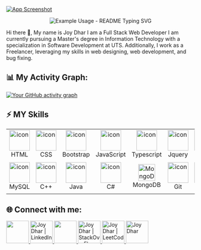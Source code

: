  [![App Screenshot](https://raw.githubusercontent.com/JoyDhar32/Portfolio/main/src/httpsjoyuts.com.png)](https://joy-dhar.vercel.app) 
<p align="center">
  <img src="https://readme-typing-svg.demolab.com/?lines=😊Greetings!!!😊;Welcome To my Profile!!!;&font=Fira%20Code&center=true&width=380&height=50&duration=4000&pause=1000" alt="Example Usage - README Typing SVG">
 
</p>
Hi there 👋, My name is Joy Dhar
 I am a Full Stack Web Developer 
I am currently pursuing a Master's degree in Information Technology with a specialization in Software Development at UTS. Additionally, I work as a Freelancer, leveraging my skills in web designing, web development, and bug fixing. 
<h2 align="left">📊 My Activity Graph:</h2>

[![Your GitHub activity graph](https://github-readme-activity-graph.vercel.app/graph?username=JoyDhar32&bg_color=1d2a3a&color=5BCDEC&line=5BCDEC&point=FFFFFF&hide_border=true)](https://github.com/JoyDhar32/Problem-Solving)
## ⚡ MY Skills
<table align="center">
  <tr>
    <td align="center" widht=90>
      <img src="https://skillicons.dev/icons?i=html" alt="icon" width="55" height="55" />
      <br>HTML
    </td>
    <td align="center" widht=90>
      <img src="https://skillicons.dev/icons?i=css" alt="icon" width="55" height="55" />
      <br>CSS
    </td>
    <td align="center" widht=90>
      <img src="https://skillicons.dev/icons?i=bootstrap" alt="icon" width="55" height="55" />
      <br>Bootstrap
    </td>
    <td align="center" width="90">
      <img src="https://techstack-generator.vercel.app/js-icon.svg" alt="icon" width="55" height="55" />
      <br>JavaScript
    </td>
    <td align="center" width="90">
      <img src="https://techstack-generator.vercel.app/ts-icon.svg" alt="icon" width="55" height="55" />
      <br>Typescript
    </td>
    <td align="center" widht=90>
      <img src="https://skillicons.dev/icons?i=jquery" alt="icon" width="55" height="55" />
      <br>Jquery
    </td>
    <td align="center" width="90">
      <img src="https://techstack-generator.vercel.app/react-icon.svg" alt="icon" width="55" height="55" />
      <br>React
    </td>
    <td align="center" width="90">
      <img src="https://skillicons.dev/icons?i=wordpress" width="45" height="45" alt="rails" />
      <br>WordPress
    </td>
    <td align="center" width="90">
      <img src="https://skillicons.dev/icons?i=php" width="45" height="45" alt="php" />
      <br>PHP
    </td>
    <td align="center" width="90">
      <img src="https://skillicons.dev/icons?i=laravel" width="45" height="45" alt="Laravel" />
      <br>Laravel
    </td>
  </tr>
  <tr>
    <td align="center" width="90">
      <img src="https://techstack-generator.vercel.app/mysql-icon.svg" alt="icon" width="55" height="55" />
      <br>MySQL
    </td>
     <td align="center" width="90">
      <img src="https://techstack-generator.vercel.app/cpp-icon.svg" alt="icon" width="55" height="55" />
      <br>C++
    </td>
    <td align="center" width="90">
      <img src="https://techstack-generator.vercel.app/java-icon.svg" alt="icon" width="55" height="55" />
      <br>Java
    </td>
    <td align="center" width="90">
      <img src="https://skillicons.dev/icons?i=cs" alt="icon" width="55" height="55" />
      <br>C#
    </td>
    <td align="center" width="90">
      <img src="https://skillicons.dev/icons?i=mongodb" width="45" height="45" alt="MongoDB" />
      <br>MongoDB
    </td>
    <td align="center" widht=90>
      <img src="https://skillicons.dev/icons?i=git" alt="icon" width="55" height="55" />
      <br>Git
    </td>
    <td align="center" widht=90>
      <img src="https://skillicons.dev/icons?i=github" alt="icon" width="55" height="55" />
      <br>Github
    </td>
    <td align="center" width="90">
      <img src="https://skillicons.dev/icons?i=docker" width="45" height="45" alt="docker" />
      <br>Docker
    </td>
      <td align="center" width="90">
      <img src="https://skillicons.dev/icons?i=kubernetes" width="45" height="45" alt="kubernetes" />
      <br>Kubernetes
    </td>
       <td align="center" width="90">
      <img src="https://skillicons.dev/icons?i=crystal" width="45" height="45" alt="kubernetes" />
      <br>Three JS
    </td>
    <td align="center" width="90">
      <img src="https://skillicons.dev/icons?i=nextjs" width="45" height="45" alt="kubernetes" />
      <br>Next JS
    </td>
    <td align="center" width="90">
      <img src="https://skillicons.dev/icons?i=tailwind" width="45" height="45" alt="kubernetes" />
      <br>Tailwind CSS
    </td>

   
  </tr>
</table>
<!--- social media icons, you can find them in assets directory of this repo --->
<h2 align="left">🌐 Connect with me:</h2>
<a href="https://joy-dhar.vercel.app">
    <img height="60" src="https://user-images.githubusercontent.com/60597290/173854214-c646c175-420c-40a6-b994-25acf90dcac4.png" />
</a>  
<a href="https://www.linkedin.com/in/joy-dhar-2689ab191/">
  <img height="60" alt="Joy Dhar | LinkedIn"  src="https://user-images.githubusercontent.com/60597290/173852531-4343e250-e3cb-4bdb-b84f-50695c64aa12.png"/>
</a> 

<a href="https://twitter.com/JoyDhar92552514">
    <img height="60" src="https://user-images.githubusercontent.com/60597290/173852545-4b8a3257-69ac-42ad-895e-bb842fd60372.png" />
</a> 
<a href="https://stackoverflow.com/users/15782400/joy-dhar">
  <img height="60" alt="Joy Dhar | StackOverFlow" src="https://user-images.githubusercontent.com/60597290/173852537-7dc3093c-1ecc-4106-b0b3-7aa572d0449d.png" />
</a>
<a href="https://leetcode.com/JoyDhar32/">
  <img height="60" alt="Joy Dhar | LeetCode" src="https://user-images.githubusercontent.com/60597290/173852527-91d18f31-87ce-4a02-a519-a33cb8b4cf11.png" />
</a>
<a href="https://dev.to/joydhar32">
    <img height="60" alt="Joy Dhar" src="https://user-images.githubusercontent.com/60597290/173852494-7b3ce86a-497d-4998-810e-35180b7bdea2.png" />
</a>
